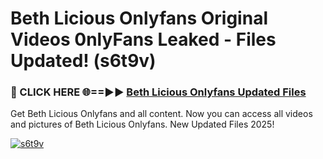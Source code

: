 # Beth Licious Onlyfans Original Videos 0nlyFans Leaked - Files Updated! (s6t9v)

<h3>🔴 CLICK HERE 🌐==►► <a href="https://tinyurl.com/2jnfzry5" rel="nofollow">Beth Licious Onlyfans Updated Files</a></h3>

Get Beth Licious Onlyfans and all content. Now you can access all videos and pictures of Beth Licious Onlyfans. New Updated Files 2025!

[![s6t9v](https://i.imgur.com/GyGTBgg.gif)](https://tinyurl.com/2jnfzry5)
